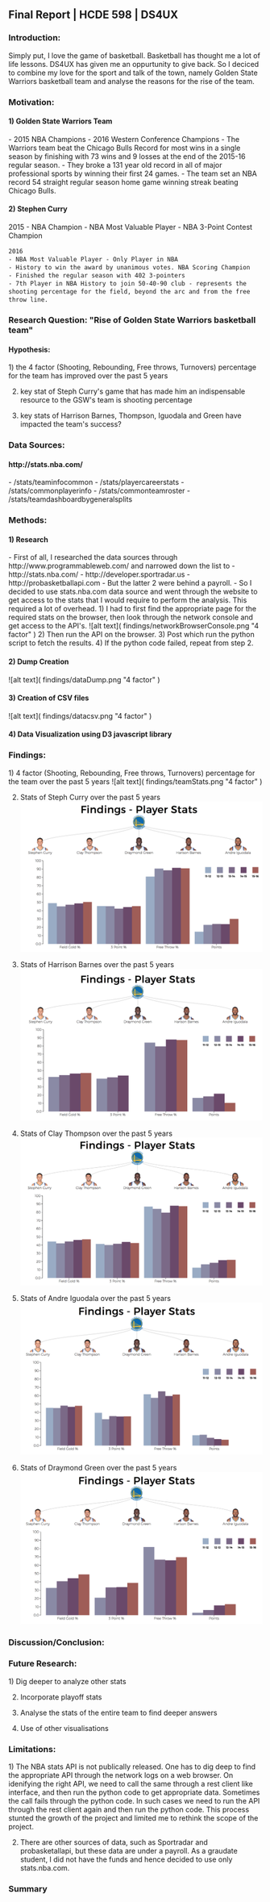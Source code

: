 <h2> Final Report | HCDE 598 | DS4UX </h2>

<h3> Introduction: </h3>
Simply put, I love the game of basketball. Basketball has thought me a lot of life lessons. DS4UX has given me an oppurtunity to give back. So I deciced to combine my love for the sport and talk of the town, namely Golden State Warriors basketball team and analyse the reasons for the rise of the team.


<h3> Motivation: </h3>
<h4> 1) Golden State Warriors Team </h4>
    - 2015 NBA Champions
    - 2016 Western Conference Champions
    - The Warriors team beat the Chicago Bulls Record for most wins in a single season by finishing with 73 wins and 9 losses at the end of the 2015-16 regular season.
    - They broke a 131 year old record in all of major professional sports by winning their first 24 games.
    - The team set an NBA record 54 straight regular season home game winning streak beating Chicago Bulls.

<h4> 2) Stephen Curry </h4>
    2015
    - NBA Champion
    - NBA Most Valuable Player
    - NBA 3-Point Contest Champion

    2016
    - NBA Most Valuable Player - Only Player in NBA
    - History to win the award by unanimous votes. NBA Scoring Champion
    - Finished the regular season with 402 3-pointers
    - 7th Player in NBA History to join 50-40-90 club - represents the shooting percentage for the field, beyond the arc and from the free throw line.

<h3> Research Question: "Rise of Golden State Warriors basketball team" </h3>
<h4> Hypothesis: </h4>
1) the 4 factor (Shooting, Rebounding, Free throws, Turnovers) percentage for the team has improved over the past 5 years

2) key stat of Steph Curry's game that has made him an indispensable resource to the GSW's team is shooting percentage

3) key stats of Harrison Barnes, Thompson, Iguodala and Green have impacted the team's success?


<h3> Data Sources: </h3>
<h4> http://stats.nba.com/ </h4>
    - /stats/teaminfocommon
    - /stats/playercareerstats
    - /stats/commonplayerinfo 
    - /stats/commonteamroster
    - /stats/teamdashboardbygeneralsplits

<h3> Methods: </h3>
<h4> 1) Research </h4>
    - First of all, I researched the data sources through http://www.programmableweb.com/ and narrowed down the list to
        - http://stats.nba.com/
        - http://developer.sportradar.us
        - http://probasketballapi.com
    - But the latter 2 were behind a payroll.
    - So I decided to use stats.nba.com data source and went through the website to get access to the stats that I would require to perform the analysis. This required a lot of overhead. 
1) I had to first find the appropriate page for the required stats on the browser, then look through the network console and get access to the API's.
![alt text]( findings/networkBrowserConsole.png "4 factor" )
2) Then run the API on the browser.
3) Post which run the python script to fetch the results.
4) If the python code failed, repeat from step 2.

<h4> 2) Dump Creation </h4>
![alt text]( findings/dataDump.png "4 factor" )

<h4> 3) Creation of CSV files </h4>
![alt text]( findings/datacsv.png "4 factor" ) 

<h4> 4) Data Visualization using D3 javascript library </h4>


<h3> Findings: </h3>
1) 4 factor (Shooting, Rebounding, Free throws, Turnovers) percentage for the team over the past 5 years
![alt text]( findings/teamStats.png "4 factor" ) 

2) Stats of Steph Curry over the past 5 years
![alt text]( findings/CurryStats.png "4 factor" )

3) Stats of Harrison Barnes over the past 5 years
![alt text]( findings/BarnesStats.png "4 factor" )

4) Stats of Clay Thompson over the past 5 years
![alt text]( findings/ThompsonStats.png "4 factor" )

5) Stats of Andre Iguodala over the past 5 years
![alt text]( findings/IguodalaStats.png "4 factor" )

6) Stats of Draymond Green over the past 5 years
![alt text]( findings/GreenStats.png "4 factor" )


<h3> Discussion/Conclusion: </h3>


<h3> Future Research: </h3>
1) Dig deeper to analyze other stats

2) Incorporate playoff stats

3) Analyse the stats of the entire team to find deeper answers

4) Use of other visualisations


<h3> Limitations: </h3>
1) The NBA stats API is not publically released. One has to dig deep to find the appropriate API through the network logs on a web browser. On idenifying the right API, we need to call the same through a rest client like interface, and then run the python code to get appropriate data. 
Sometimes the call fails through the python code. In such cases we need to run the API through the rest client again and then run the python code. This process stunted the growth of the project and limited me to rethink the scope of the project.

2) There are other sources of data, such as Sportradar and probasketallapi, but these data are under a payroll. As a graudate student, I did not have the funds and hence decided to use only stats.nba.com.

<h3> Summary </h3>


    
